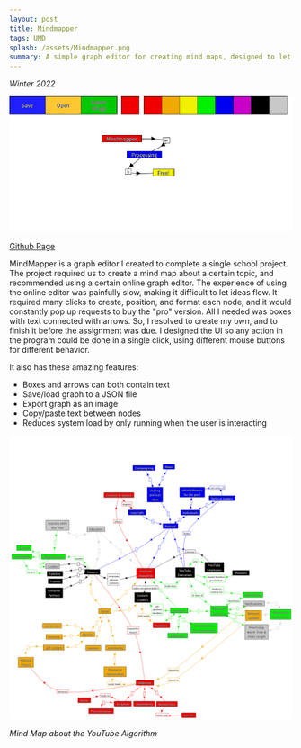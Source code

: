 ```yaml
---
layout: post
title: Mindmapper
tags: UMD
splash: /assets/Mindmapper.png
summary: A simple graph editor for creating mind maps, designed to let ideas flow quickly.
---
```


*Winter 2022*

![](/assets/Mindmapper.png)

[Github Page](https://github.com/shua5115/MindMapper-Processing)

MindMapper is a graph editor I created to complete a single school project.
The project required us to create a mind map about a certain topic, and recommended using a certain online graph editor.
The experience of using the online editor was painfully slow, making it difficult to let ideas flow.
It required many clicks to create, position, and format each node, and it would constantly pop up requests to buy the "pro" version.
All I needed was boxes with text connected with arrows.
So, I resolved to create my own, and to finish it before the assignment was due.
I designed the UI so any action in the program could be done in a single click, using different mouse buttons for different behavior.

It also has these amazing features:
- Boxes and arrows can both contain text
- Save/load graph to a JSON file
- Export graph as an image
- Copy/paste text between nodes
- Reduces system load by only running when the user is interacting

![](/assets/YouTube%20Mind%20Map.png)

*Mind Map about the YouTube Algorithm*